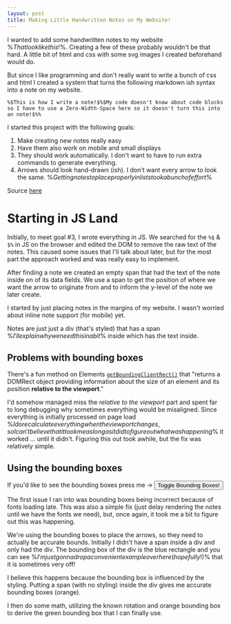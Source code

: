 ```yaml
---
layout: post
title: Making Little Handwritten Notes on My Website!
---
```


I wanted to add some handwritten notes to my website %$That look like this!$%. Creating a few of these probably wouldn't be that hard.
A little bit of html and css with some svg images I created beforehand would do.

But since I like programming and don't really want to write a bunch of css and html I created a system that turns the following
markdown ish syntax into a note on my website.

`%​$This is how I write a note!$​%$My code doesn't know about code blocks so I have to use a Zero-Width-Space here so it doesn't turn this into an note!$%%`

I started this project with the following goals:

1. Make creating new notes really easy 
2. Have them also work on mobile and small displays 
3. They should work automatically. I don't want to have to run extra commands to generate everything. 
4. Arrows should look hand-drawn (ish). I don't want every arrow to look the same. %$Getting notes to place properly in lists took a bunch of effort$%

Source [here](https://github.com/varun7654/varun7654.github.io/blob/main/_ts/src/notes.ts)

# Starting in JS Land

Initially, to meet goal #3, I wrote everything in JS. We searched for the `%​$` & `$​%` in JS on the browser
and edited the DOM to remove the raw text of the notes. This caused some issues that I'll talk about later, but for the most part
the approach worked and was really easy to implement.

After finding a note we created an empty span that had the text of the note inside on of its data fields. 
We use a span to get the position of where we want the arrow to originate from and to inform the y-level of the note we later create.

I started by just placing notes in the margins of my website. I wasn't worried about inline note support (for mobile) yet. 

Notes are just just a div (that's styled) that has a span %$I'll explain why we need this in a bit$% inside which has the text inside.

## Problems with bounding boxes

There's a fun method on Elements [`getBoundingClientRect()`](https://developer.mozilla.org/en-US/docs/Web/API/Element/getBoundingClientRect)
that "returns a DOMRect object providing information about the size of an element and its position **relative to the viewport**."

I'd somehow managed miss the _relative to the viewport_ part and spent far to long debugging why sometimes everything would be misaligned.
Since everything is initially processed on page load %$I do recalculate everything when the viewport changes, so I can't believe that it took me as long as it did to figure out what was happening$%
it worked ... until it didn't. Figuring this out took awhile, but the fix was relatively simple.

## Using the bounding boxes

If you'd like to see the bounding boxes press me -> 
<button type="button" onclick="toggleShowBoundingBoxes()">Toggle Bounding Boxes!</button>

The first issue I ran into was bounding boxes being incorrect because of fonts loading late. This was also a simple fix
(just delay rendering the notes until we have the fonts we need), but, once again, it took me a bit to figure out this was happening.

We're using the bounding boxes to place the arrows, so they need to actually be accurate bounds. Initially I didn't have a span
inside a div and only had the div. The bounding box of the div is the blue rectangle and you can see 
%$I'm just gonna drop a convenient example over here (hopefully!)$% that it is sometimes very off! 

I believe this happens because the bounding box is influenced by the styling. 
Putting a span (with no styling) inside the div gives me accurate bounding boxes (orange).

I then do some math, utilizing the known rotation and orange bounding box to derive the green bounding box that I can finally use.










